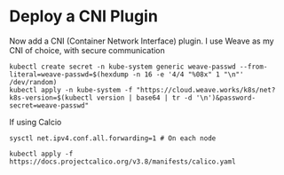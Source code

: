 # Deploy a CNI Plugin

Now add a CNI (Container Network Interface) plugin. I use Weave as my CNI of choice, with secure communication

```shell
kubectl create secret -n kube-system generic weave-passwd --from-literal=weave-passwd=$(hexdump -n 16 -e '4/4 "%08x" 1 "\n"' /dev/random)
kubectl apply -n kube-system -f "https://cloud.weave.works/k8s/net?k8s-version=$(kubectl version | base64 | tr -d '\n')&password-secret=weave-passwd"
```

If using Calcio


```shell
sysctl net.ipv4.conf.all.forwarding=1 # On each node

kubectl apply -f https://docs.projectcalico.org/v3.8/manifests/calico.yaml
```
